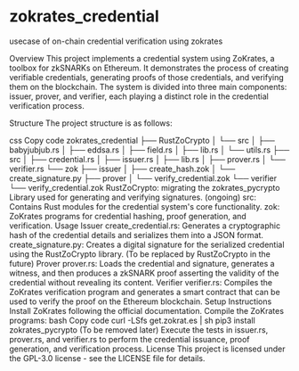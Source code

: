 # zokrates_credential
usecase of on-chain credential verification using zokrates

Overview
This project implements a credential system using ZoKrates, a toolbox for zkSNARKs on Ethereum. It demonstrates the process of creating verifiable credentials, generating proofs of those credentials, and verifying them on the blockchain. The system is divided into three main components: issuer, prover, and verifier, each playing a distinct role in the credential verification process.

Structure
The project structure is as follows:

css
Copy code
zokrates_credential
├── RustZoCrypto
│   └── src
│       ├── babyjubjub.rs
│       ├── eddsa.rs
│       ├── field.rs
│       ├── lib.rs
│       └── utils.rs
├── src
│   ├── credential.rs
│   ├── issuer.rs
│   ├── lib.rs
│   ├── prover.rs
│   └── verifier.rs
└── zok
    ├── issuer
    │   ├── create_hash.zok
    │   └── create_signature.py
    ├── prover
    │   └── verify_credential.zok
    └── verifier
        └── verify_credential.zok
RustZoCrypto: migrating the zokrates_pycrypto Library used for generating and verifying signatures. (ongoing)
src: Contains Rust modules for the credential system's core functionality.
zok: ZoKrates programs for credential hashing, proof generation, and verification.
Usage
Issuer
create_credential.rs: Generates a cryptographic hash of the credential details and serializes them into a JSON format.
create_signature.py: Creates a digital signature for the serialized credential using the RustZoCrypto library. (To be replaced by RustZoCrypto in the future)
Prover
prover.rs: Loads the credential and signature, generates a witness, and then produces a zkSNARK proof asserting the validity of the credential without revealing its content.
Verifier
verifier.rs: Compiles the ZoKrates verification program and generates a smart contract that can be used to verify the proof on the Ethereum blockchain.
Setup Instructions
Install ZoKrates following the official documentation.
Compile the ZoKrates programs:
bash
Copy code
curl -LSfs get.zokrat.es | sh
pip3 install zokrates_pycrypto (To be removed later)
Execute the tests in issuer.rs, prover.rs, and verifier.rs to perform the credential issuance, proof generation, and verification process.
License
This project is licensed under the GPL-3.0 license - see the LICENSE file for details.
